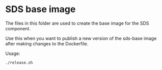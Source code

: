 # SDS base image

The files in this folder are used to create the base image for the SDS component.

Use this when you want to publish a new version of the sds-base image after making changes to the Dockerfile.

Usage:
```bash
./release.sh
```
